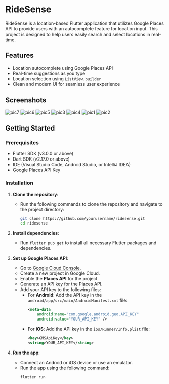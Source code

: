 # RideSense

RideSense is a location-based Flutter application that utilizes Google Places API to provide users with an autocomplete feature for location input. This project is designed to help users easily search and select locations in real-time.

## Features

- Location autocomplete using Google Places API
- Real-time suggestions as you type
- Location selection using `ListView.builder`
- Clean and modern UI for seamless user experience

## Screenshots

![pic7](https://github.com/user-attachments/assets/4e1690f7-88bd-41c8-b0bd-c619123dfa6a)
![pic6](https://github.com/user-attachments/assets/6505a214-f013-44f9-b21c-f79fcbb34795)
![pic5](https://github.com/user-attachments/assets/d28fa1e4-4aa0-40f8-8e1f-51c1cc9a301a)
![pic3](https://github.com/user-attachments/assets/ae397829-58db-4b61-983f-b415ff61e38f)
![pic4](https://github.com/user-attachments/assets/11693bc5-93a7-431c-986f-c6ae892e80f6)
![pic1](https://github.com/user-attachments/assets/1aa71b63-a935-47c3-bdc8-3c8a4cecd9da)
![pic2](https://github.com/user-attachments/assets/ab09faff-050e-4c05-b3fb-4e2cb6b2b9fc)


## Getting Started

### Prerequisites

- Flutter SDK (v3.0.0 or above)
- Dart SDK (v2.17.0 or above)
- IDE (Visual Studio Code, Android Studio, or IntelliJ IDEA)
- Google Places API Key

### Installation

1. **Clone the repository**:
   - Run the following commands to clone the repository and navigate to the project directory:
     ```bash
     git clone https://github.com/yourusername/ridesense.git
     cd ridesense
     ```

2. **Install dependencies**:
   - Run `flutter pub get` to install all necessary Flutter packages and dependencies.

3. **Set up Google Places API**:
   - Go to [Google Cloud Console](https://console.cloud.google.com/).
   - Create a new project in Google Cloud.
   - Enable the **Places API** for the project.
   - Generate an API key for the Places API.
   - Add your API key to the following files:
     - For **Android**: Add the API key in the `android/app/src/main/AndroidManifest.xml` file:
       ```xml
       <meta-data
           android:name="com.google.android.geo.API_KEY"
           android:value="YOUR_API_KEY" />
       ```
     - For **iOS**: Add the API key in the `ios/Runner/Info.plist` file:
       ```xml
       <key>GMSApiKey</key>
       <string>YOUR_API_KEY</string>
       ```

4. **Run the app**:
   - Connect an Android or iOS device or use an emulator.
   - Run the app using the following command:
     ```bash
     flutter run
     ```
